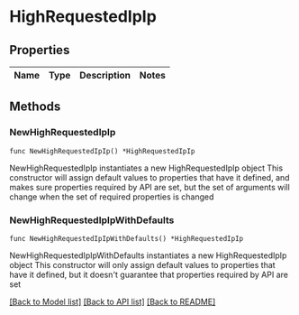 # HighRequestedIpIp

## Properties

Name | Type | Description | Notes
------------ | ------------- | ------------- | -------------

## Methods

### NewHighRequestedIpIp

`func NewHighRequestedIpIp() *HighRequestedIpIp`

NewHighRequestedIpIp instantiates a new HighRequestedIpIp object
This constructor will assign default values to properties that have it defined,
and makes sure properties required by API are set, but the set of arguments
will change when the set of required properties is changed

### NewHighRequestedIpIpWithDefaults

`func NewHighRequestedIpIpWithDefaults() *HighRequestedIpIp`

NewHighRequestedIpIpWithDefaults instantiates a new HighRequestedIpIp object
This constructor will only assign default values to properties that have it defined,
but it doesn't guarantee that properties required by API are set


[[Back to Model list]](../README.md#documentation-for-models) [[Back to API list]](../README.md#documentation-for-api-endpoints) [[Back to README]](../README.md)


